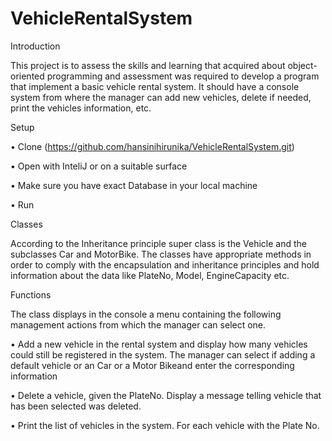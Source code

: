 # VehicleRentalSystem

Introduction

This project is to assess the skills and learning that acquired about object-oriented programming and assessment was required to develop a program that implement a basic vehicle rental system. It should have a console system from where the manager can add new vehicles, delete if needed, print the vehicles information, etc.

Setup

•	Clone (https://github.com/hansinihirunika/VehicleRentalSystem.git) 

•	Open with InteliJ or on a suitable surface 

•	Make sure you have exact Database in your local machine

•	Run

Classes

According to the Inheritance principle super class is the Vehicle and the subclasses Car and MotorBike. The classes have appropriate methods in order to comply with the encapsulation and inheritance principles and hold information about the data like PlateNo, Model, EngineCapacity etc.

Functions

The class displays in the console a menu containing the following management actions from which the manager can select one.

•	Add a new vehicle in the rental system and display how many vehicles could still be registered in the system. The manager can select if adding a default vehicle or an Car or a Motor Bikeand enter the corresponding information

•	Delete a vehicle, given the PlateNo. Display a message telling vehicle that has been selected was deleted.

•	Print the list of vehicles in the system. For each vehicle with the Plate No.
